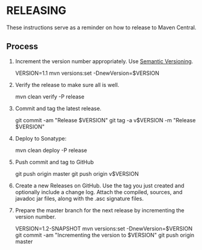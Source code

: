 RELEASING
=========

These instructions serve as a reminder on how to release to Maven Central.

Process
-------

1. Increment the version number appropriately. Use [Semantic Versioning](http://semver.org/).

    VERSION=1.1
    mvn versions:set -DnewVersion=$VERSION

2. Verify the release to make sure all is well.

    mvn clean verify -P release

3. Commit and tag the latest release.

    git commit -am "Release $VERSION"
    git tag -a v$VERSION -m "Release $VERSION"

4. Deploy to Sonatype:

    mvn clean deploy -P release

5. Push commit and tag to GitHub

    git push origin master
    git push origin v$VERSION

6. Create a new Releases on GitHub. Use the tag you just created and optionally
   include a change log. Attach the compiled, sources, and javadoc jar files,
   along with the .asc signature files.

7. Prepare the master branch for the next release by incrementing the version number.

    VERSION=1.2-SNAPSHOT
    mvn versions:set -DnewVersion=$VERSION
    git commit -am "Incrementing the version to $VERSION"
    git push origin master
